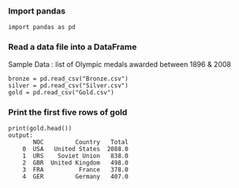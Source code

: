 ### Import pandas
```
import pandas as pd
```

### Read a data file into a DataFrame
Sample Data : list of Olympic medals awarded between 1896 & 2008
```
bronze = pd.read_csv("Bronze.csv")
silver = pd.read_csv("Silver.csv")
gold = pd.read_csv("Gold.csv")
```
### Print the first five rows of gold
```
print(gold.head())
output:
       NOC         Country   Total
    0  USA   United States  2088.0
    1  URS    Soviet Union   838.0
    2  GBR  United Kingdom   498.0
    3  FRA          France   378.0
    4  GER         Germany   407.0
```
